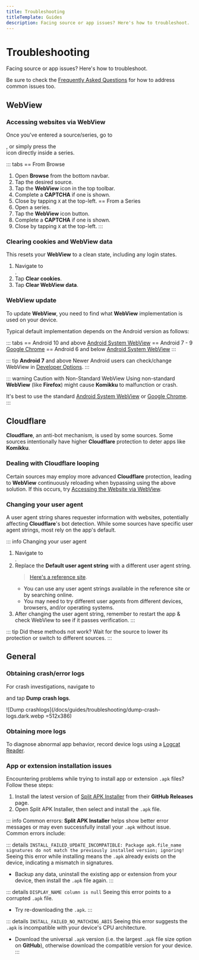 ```yaml
---
title: Troubleshooting
titleTemplate: Guides
description: Facing source or app issues? Here's how to troubleshoot.
---
```


# Troubleshooting

Facing source or app issues? Here's how to troubleshoot.

Be sure to check the [Frequently Asked Questions](/docs/faq/general) for how to address common issues too.

## WebView

### Accessing websites via WebView
Once you've entered a source/series, go to <nav to="webview">, or simply press the <nav to="webview-single"> icon directly inside a series.

::: tabs
== From Browse
1. Open **Browse** from the bottom navbar.
2. Tap the desired source.
3. Tap the **WebView** icon in the top toolbar.
4. Complete a **CAPTCHA** if one is shown.
5. Close by tapping `X` at the top-left.
== From a Series
1. Open a series.
2. Tap the **WebView** icon button.
3. Complete a **CAPTCHA** if one is shown.
4. Close by tapping `X` at the top-left.
:::

### Clearing cookies and WebView data
This resets your **WebView** to a clean state, including any login states.

1. Navigate to <nav to="advanced">.
1. Tap **Clear cookies**.
1. Tap **Clear WebView data**.

### WebView update
To update **WebView**, you need to find what **WebView** implementation is used on your device.

Typical default implementation depends on the Android version as follows:

::: tabs
== Android 10 and above
[Android System WebView](https://play.google.com/store/apps/details?id=com.google.android.webview)
== Android 7 - 9
[Google Chrome](https://play.google.com/store/apps/details?id=com.android.chrome)
== Android 6 and below
[Android System WebView](https://play.google.com/store/apps/details?id=com.google.android.webview)
:::

::: tip **Android 7** and above
Newer Android users can check/change WebView in [Developer Options](https://developer.android.com/studio/debug/dev-options).
:::

::: warning Caution with Non-Standard WebView
Using non-standard **WebView** (like **Firefox**) might cause **Komikku** to malfunction or crash.

It's best to use the standard [Android System WebView](https://play.google.com/store/apps/details?id=com.google.android.webview) or [Google Chrome](https://play.google.com/store/apps/details?id=com.android.chrome).
:::

## Cloudflare

**Cloudflare**, an anti-bot mechanism, is used by some sources.
Some sources intentionally have higher **Cloudflare** protection to deter apps like **Komikku**.

### Dealing with Cloudflare looping
Certain sources may employ more advanced **Cloudflare** protection, leading to **WebView** continuously reloading when bypassing using the above solution.
If this occurs, try [Accessing the Website via WebView](#accessing-websites-via-webview).

### Changing your user agent
A user agent string shares requester information with websites, potentially affecting **Cloudflare**'s bot detection.
While some sources have specific user agent strings, most rely on the app's default.

::: info Changing your user agent
1. Navigate to <nav to="advanced">.
1. Replace the **Default user agent string** with a different user agent string.
   >    [Here's a reference site](https://www.whatismybrowser.com/guides/the-latest-user-agent/).
   * You can use any user agent strings available in the reference site or by searching online.
   * You may need to try different user agents from different devices, browsers, and/or operating systems.
1. After changing the user agent string, remember to restart the app & check WebView to see if it passes verification.
:::

::: tip Did these methods not work?
Wait for the source to lower its protection or switch to different sources.
:::

## General

### Obtaining crash/error logs
For crash investigations, navigate to <nav to="advanced"> and tap **Dump crash logs**.

![Dump crashlogs](/docs/guides/troubleshooting/dump-crash-logs.dark.webp =512x386)

### Obtaining more logs
To diagnose abnormal app behavior, record device logs using a [Logcat Reader](https://github.com/darshanparajuli/LogcatReader/releases).

### App or extension installation issues
Encountering problems while trying to install app or extension `.apk` files?
Follow these steps:

1. Install the latest version of [Split APK Installer](https://github.com/Aefyr/SAI/releases) from their **GitHub Releases** page.
1. Open Split APK Installer, then select and install the `.apk` file.

::: info Common errors:
**Split APK Installer** helps show better error messages or may even successfully install your `.apk` without issue.
Common errors include:
<div class ="custom-details">

::: details `INSTALL_FAILED_UPDATE_INCOMPATIBLE: Package apk.file_name signatures do not match the previously installed version; ignoring!`
Seeing this error while installing means the `.apk` already exists on the device, indicating a mismatch in signatures.
* Backup any data, uninstall the existing app or extension from your device, then install the `.apk` file again.
:::

::: details `DISPLAY_NAME column is null`
Seeing this error points to a corrupted `.apk` file.
* Try re-downloading the `.apk`.
:::

::: details `INSTALL_FAILED_NO_MATCHING_ABIS`
Seeing this error suggests the `.apk` is incompatible with your device's CPU architecture.
* Download the universal `.apk` version (i.e. the largest `.apk` file size option on **GitHub**), otherwise download the compatible version for your device.
:::
</div>
